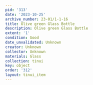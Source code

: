 ```yaml
---
pid: '313'
date: '2023-10-25'
archive_number: 23-01/1-1-16
title: Olive green Glass Bottle
description: Olive green Glass Bottle
extent: '1'
condition: Good
date_unvalidated: Unknown
creator: Unknown
collector: Unknown
materials: Glass
collection: tinui
key: object
order: '312'
layout: tinui_item
---
```

